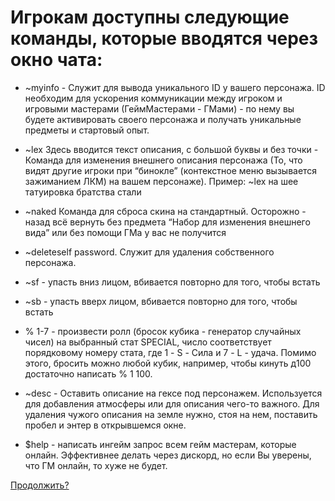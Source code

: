 # Игрокам доступны следующие команды, которые вводятся через окно чата:

- ~myinfo - Служит для вывода уникального ID у вашего персонажа. ID необходим для ускорения коммуникации между игроком и игровыми мастерами (ГеймМастерами - ГМами) - по нему вы будете активировать своего персонажа и получать уникальные предметы и стартовый опыт.

- ~lex Здесь вводится текст описания, с большой буквы и без точки - Команда для изменения внешнего описания персонажа (То, что видят другие игроки при “бинокле” (контекстное меню вызывается зажиманием ЛКМ) на вашем персонаже). Пример: ~lex на шее татуировка братства стали

- ~naked Команда для сброса скина на стандартный. Осторожно - назад всё вернуть без предмета “Набор для изменения внешнего вида” или без помощи ГМа у вас не получится

- ~deleteself password. Служит для удаления собственного персонажа.

- ~sf - упасть вниз лицом, вбивается повторно для того, чтобы встать

- ~sb - упасть вверх лицом, вбивается повторно для того, чтобы встать

- % 1-7 - произвести ролл (бросок кубика - генератор случайных чисел) на выбранный стат SPECIAL, число соответствует порядковому номеру стата, где 1 - S - Сила и 7 - L - удача. Помимо этого, бросить можно любой кубик, например, чтобы кинуть д100 достаточно написать % 1 100.

- ~desc - Оставить описание на гексе под персонажем. Используется для добавления атмосферы или для описания чего-то важного. Для удаления чужого описания на земле нужно, стоя на нем, поставить пробел и энтер в открывшемся окне.

- $help - написать ингейм запрос всем гейм мастерам, которые онлайн. Эффективнее делать через дискорд, но если Вы уверены, что ГМ онлайн, то хуже не будет.

[Продолжить?](/info/hotkeys)
